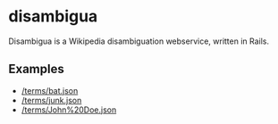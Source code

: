 disambigua
==========

Disambigua is a Wikipedia disambiguation webservice, written in Rails.

Examples
--------

- [/terms/bat.json](http://disambigua.heroku.com/terms/bat.json)
- [/terms/junk.json](http://disambigua.heroku.com/terms/cat.json)
- [/terms/John%20Doe.json](http://disambigua.heroku.com/terms/James%20Brown.json)